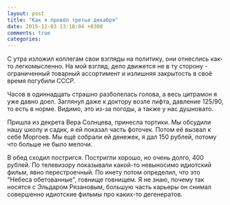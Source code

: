 ```yaml
---
layout: post
title: "Как я провёл третье декабря"
date: 2015-12-03 13:18:04 +0300
comments: true
categories: 
---
```

С утра изложил коллегам свои взгляды на политику, они отнеслись как-то легкомысленно. На мой взгляд, дело движется не в ту сторону - ограниченный товарный ассортимент и излишняя закрытость в своё время погубили СССР.

Часов в одиннадцать страшно разболелась голова, а весь цитрамон я уже давно доел. Заглянул даже к доктору возле лифта, давление 125/90, то есть в норме. Видимо, это из-за погоды, а также у нас душновато.

Пришла из декрета Вера Солнцева, принесла тортики. Мы обсудили нашу школу и садик, я ей показал часть фоточек. Потом её вызвал к себе Моргоев. Мы ещё собрали ей денежек, я дал 150 рублей, потому что больше не было мелочи.

В обед сходил постригся. Постригли хорошо, но очень долго, 400 рублей. По телевизору показывали какой-то невыносимо идиотский фильм, явно перестроечный. По инету потом определил, что это "Небеса обетованные", говнище говнищем. Я не знаю, почему так носятся с Эльдаром Рязановым, большую часть карьеры он снимал совершенно идиотские фильмы про каких-то дегенератов.